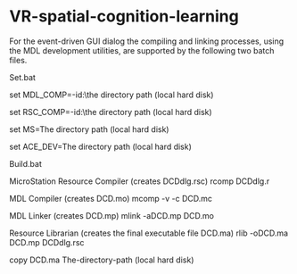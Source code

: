 # VR-spatial-cognition-learning
For the  event-driven GUI dialog the compiling and linking processes, using the MDL development utilities, are supported by the following two batch files.

 Set.bat
 
 set MDL_COMP=-id:\the directory path (local hard disk)

 set RSC_COMP=-id:\the directory path (local hard disk)
 
 set MS=The directory path (local hard disk)
 
 set ACE_DEV=The directory path (local hard disk)


 Build.bat
 
 MicroStation Resource Compiler (creates DCDdlg.rsc)
 rcomp DCDdlg.r

 MDL Compiler (creates DCD.mo)
 mcomp -v -c DCD.mc

 MDL Linker (creates DCD.mp)
 mlink -aDCD.mp DCD.mo

 Resource Librarian (creates the final executable file DCD.ma)
 rlib -oDCD.ma DCD.mp DCDdlg.rsc

 copy DCD.ma The-directory-path (local hard disk)
